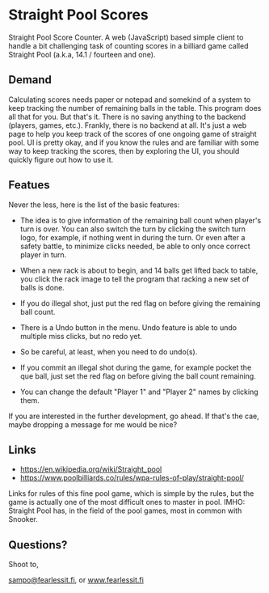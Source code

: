 # Straight Pool Scores

Straight Pool Score Counter. A web (JavaScript) based simple client to handle a bit challenging task
of counting scores in a billiard game called Straight Pool (a.k.a, 14.1 / fourteen and one).

## Demand
Calculating scores needs paper or notepad and somekind of a system to keep tracking the number of
remaining balls in the table. This program does all that for you. But that's it. There is no saving
anything to the backend (players, games, etc.). Frankly, there is no backend at all. It's just a web page
to help you keep track of the scores of one ongoing game of straight pool. UI is pretty okay, and if you
know the rules and are familiar with some way to keep tracking the scores, then by exploring the UI, you
should quickly figure out how to use it.

## Featues
Never the less, here is the list of the basic features:

- The idea is to give information of the remaining ball count when player's turn is over. You can also switch
the turn by clicking the switch turn logo, for example, if nothing went in during the turn. Or even
after a safety battle, to minimize clicks needed, be able to only once correct player in turn.

- When a new rack is about to begin, and 14 balls get lifted back to table, you click the rack image to
tell the program that racking a new set of balls is done.

- If you do illegal shot, just put the red flag on before giving the remaining ball count. 

- There is a Undo button in the menu. Undo feature is able to undo multiple miss clicks, but no redo yet.
- So be careful, at least, when you need to do undo(s).

- If you commit an illegal shot during the game, for example pocket the que ball, just set the red flag
on before giving the ball count remaining.

- You can change the default "Player 1" and "Player 2" names by clicking them.


If you are interested in the further development, go ahead. If that's the cae, maybe dropping a message
for me would be nice?

## Links
- https://en.wikipedia.org/wiki/Straight_pool
- https://www.poolbilliards.co/rules/wpa-rules-of-play/straight-pool/

Links for rules of this fine pool game, which is simple by the rules, but the game is actually one of the
most difficult ones to master in pool. IMHO: Straight Pool has, in the field of the pool games, most in
common with Snooker.

## Questions?
Shoot to,

sampo@fearlessit.fi, or www.fearlessit.fi
